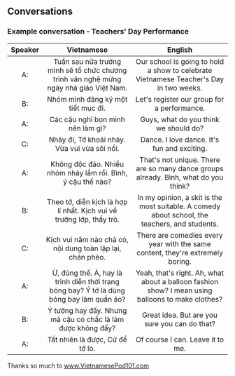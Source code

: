 ## Conversations

### Example conversation - Teachers' Day Performance


| Speaker | Vietnamese | English |
|:---:|:---:|:---:|
|A: | Tuần sau nữa trường mình sẽ tổ chức chương trình văn nghệ mừng ngày nhà giáo Việt Nam. | Our school is going to hold a show to celebrate Vietnamese Teacher's Day in two weeks. |
|B: | Nhóm mình đăng ký một tiết mục đi. | Let's register our group for a performance. |
|A: | Các cậu nghĩ bọn mình nên làm gì? | Guys, what do you think we should do? |
|C: | Nhảy đi, Tớ khoái nhảy. Vừa vui vừa sôi nổi. | Dance. I love dance. It's fun and exciting. |
|A: | Không độc đáo. Nhiều nhóm nhảy lắm rồi. Bình, ý cậu thế nào? | That's not unique. There are so many dance groups already. Bình, what do you think? |
|B: | Theo tớ, diễn kịch là hợp lí nhất. Kịch vui về trường lớp, thầy trò. | In my opinion, a skit is the most suitable. A comedy about school, the teachers, and students. |
|C: | Kịch vui năm nào chả có, nội dung toàn lặp lại, chán phèo. | There are comedies every year with the same content, they're extremely boring. |
|A: | Ừ, đúng thế. À, hay là trình diễn thời trang bóng bay? Ý tớ là dùng bóng bay làm quần áo? | Yeah, that's right. Ah, what about a balloon fashion show? I mean using balloons to make clothes? |
|B: | Ý tưởng hay đấy. Nhưng mà cậu có chắc là làm được không đấy? | Great idea. But are you sure you can do that? |
|A: | Tất nhiên là được, Cứ để tớ lo. | Of course I can. Leave it to me. |

Thanks so much to www.VietnamesePod101.com
